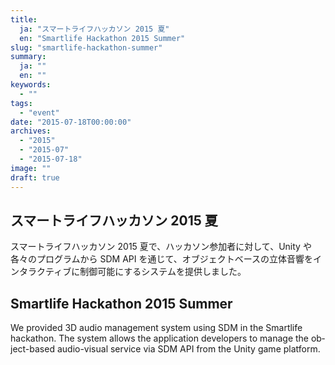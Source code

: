 ```yaml
---
title:
  ja: "スマートライフハッカソン 2015 夏"
  en: "Smartlife Hackathon 2015 Summer"
slug: "smartlife-hackathon-summer"
summary:
  ja: ""
  en: ""
keywords:
  - ""
tags:
  - "event"
date: "2015-07-18T00:00:00"
archives:
  - "2015"
  - "2015-07"
  - "2015-07-18"
image: ""
draft: true
---
```


<!-- 日本語記事ここから -->
<section lang="ja" v-if="$context.locale === 'ja-jp'">

# スマートライフハッカソン 2015 夏

スマートライフハッカソン 2015 夏で、ハッカソン参加者に対して、Unity や各々のプログラムから SDM API を通じて、オブジェクトベースの立体音響をインタラクティブに制御可能にするシステムを提供しました。

</section>
<!-- 日本語記事ここまで -->

<!-- English article start -->
<section lang="en" v-else>

# Smartlife Hackathon 2015 Summer

We provided 3D audio management system using SDM in the Smartlife hackathon. The system allows the application developers to manage the object-based audio-visual service via SDM API from the Unity game platform.

</section>
<!-- English article end -->
